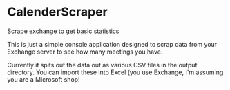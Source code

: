 CalenderScraper
===============

Scrape exchange to get basic statistics

This is just a simple console application designed to scrap data from your Exchange server to see how many meetings you have.

Currently it spits out the data out as various CSV files in the output directory.  You can import these into Excel (you use Exchange, I'm assuming you are a Microsoft shop!
